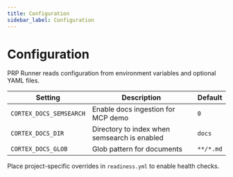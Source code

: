 ```yaml
---
title: Configuration
sidebar_label: Configuration
---
```


# Configuration

PRP Runner reads configuration from environment variables and optional YAML files.

| Setting | Description | Default |
| --------- | ------------- | --------- |
| `CORTEX_DOCS_SEMSEARCH` | Enable docs ingestion for MCP demo | `0` |
| `CORTEX_DOCS_DIR` | Directory to index when semsearch is enabled | `docs` |
| `CORTEX_DOCS_GLOB` | Glob pattern for documents | `**/*.md` |

Place project-specific overrides in `readiness.yml` to enable health checks.
